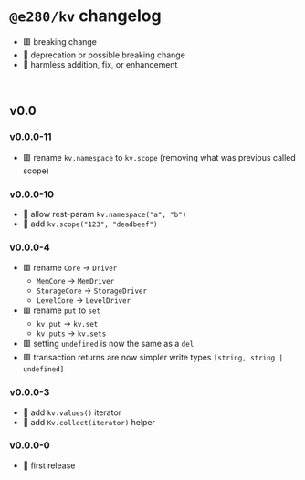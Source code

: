 
# `@e280/kv` changelog
- 🟥 breaking change
- 🔶 deprecation or possible breaking change
- 🍏 harmless addition, fix, or enhancement

<br/>

## v0.0

### v0.0.0-11
- 🟥 rename `kv.namespace` to `kv.scope` (removing what was previous called scope)

### v0.0.0-10
- 🍏 allow rest-param `kv.namespace("a", "b")`
- 🍏 add `kv.scope("123", "deadbeef")`

### v0.0.0-4
- 🟥 rename `Core` -> `Driver`
  - `MemCore` -> `MemDriver`
  - `StorageCore` -> `StorageDriver`
  - `LevelCore` -> `LevelDriver`
- 🟥 rename `put` to `set`
  - `kv.put` -> `kv.set`
  - `kv.puts` -> `kv.sets`
- 🟥 setting `undefined` is now the same as a `del`
- 🟥 transaction returns are now simpler write types `[string, string | undefined]`

### v0.0.0-3
- 🍏 add `kv.values()` iterator
- 🍏 add `Kv.collect(iterator)` helper

### v0.0.0-0
- 🍏 first release

